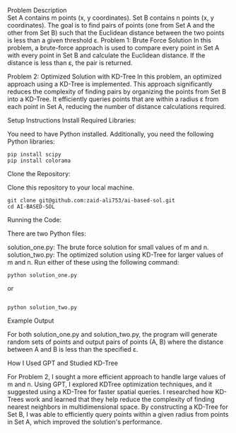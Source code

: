Problem Description<br>
Set A contains m points (x, y coordinates).
Set B contains n points (x, y coordinates).
The goal is to find pairs of points (one from Set A and the other from Set B) such that the Euclidean distance between the two points is less than a given threshold ε.
Problem 1: Brute Force Solution
In this problem, a brute-force approach is used to compare every point in Set A with every point in Set B and calculate the Euclidean distance. If the distance is less than ε, the pair is returned.

Problem 2: Optimized Solution with KD-Tree
In this problem, an optimized approach using a KD-Tree is implemented. This approach significantly reduces the complexity of finding pairs by organizing the points from Set B into a KD-Tree. It efficiently queries points that are within a radius ε from each point in Set A, reducing the number of distance calculations required.

Setup Instructions
Install Required Libraries:

You need to have Python installed. Additionally, you need the following Python libraries:

```
pip install scipy
pip install colorama

```
Clone the Repository:

Clone this repository to your local machine.

```
git clone git@github.com:zaid-ali753/ai-based-sol.git
cd AI-BASED-SOL

```
Running the Code:

There are two Python files:

solution_one.py: The brute force solution for small values of m and n.
solution_two.py: The optimized solution using KD-Tree for larger values of m and n.
Run either of these using the following command:

```
python solution_one.py

```

or

```

python solution_two.py

```

Example Output

For both solution_one.py and solution_two.py, the program will generate random sets of points and output pairs of points (A, B) where the distance between A and B is less than the specified ε.

How I Used GPT and Studied KD-Tree

For Problem 2, I sought a more efficient approach to handle large values of m and n. Using GPT, I explored KDTree optimization techniques, and it suggested using a KD-Tree for faster spatial queries. I researched how KD-Trees work and learned that they help reduce the complexity of finding nearest neighbors in multidimensional space. By constructing a KD-Tree for Set B, I was able to efficiently query points within a given radius from points in Set A, which improved the solution's performance.
